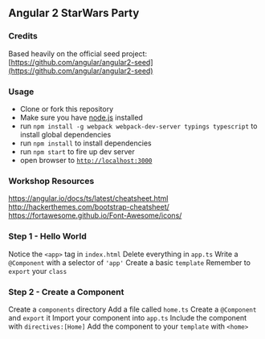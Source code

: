 ## Angular 2 StarWars Party

### Credits
Based heavily on the official seed project:
[https://github.com/angular/angular2-seed](https://github.com/angular/angular2-seed)

### Usage
- Clone or fork this repository
- Make sure you have [node.js](https://nodejs.org/) installed
- run `npm install -g webpack webpack-dev-server typings typescript` to install global dependencies
- run `npm install` to install dependencies
- run `npm start` to fire up dev server
- open browser to [`http://localhost:3000`](http://localhost:3000)

### Workshop Resources
https://angular.io/docs/ts/latest/cheatsheet.html
http://hackerthemes.com/bootstrap-cheatsheet/
https://fortawesome.github.io/Font-Awesome/icons/


### Step 1 - Hello World
Notice the `<app>` tag in `index.html`
Delete everything in `app.ts`
Write a `@Component` with a selector of `'app'`
Create a basic `template`
Remember to `export` your `class`

### Step 2 - Create a Component
Create a `components` directory
Add a file called `home.ts`
Create a `@Component` and `export` it
Import your component into `app.ts`
Include the component with `directives:[Home]`
Add the component to your `template` with `<home>`





